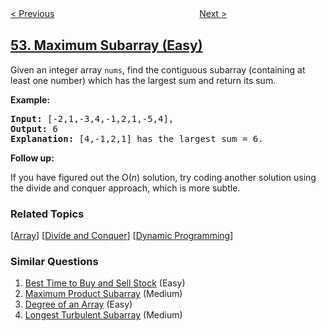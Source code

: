 <!--|This file generated by command(leetcode description); DO NOT EDIT.    |-->
<!--+----------------------------------------------------------------------+-->
<!--|@author    openset <openset.wang@gmail.com>                           |-->
<!--|@link      https://github.com/openset                                 |-->
<!--|@home      https://github.com/openset/leetcode                        |-->
<!--+----------------------------------------------------------------------+-->

[< Previous](../n-queens-ii "N-Queens II")
　　　　　　　　　　　　　　　　
[Next >](../spiral-matrix "Spiral Matrix")

## [53. Maximum Subarray (Easy)](https://leetcode.com/problems/maximum-subarray "最大子序和")

<p>Given an integer array <code>nums</code>, find the contiguous subarray&nbsp;(containing at least one number) which has the largest sum and return its sum.</p>

<p><strong>Example:</strong></p>

<pre>
<strong>Input:</strong> [-2,1,-3,4,-1,2,1,-5,4],
<strong>Output:</strong> 6
<strong>Explanation:</strong>&nbsp;[4,-1,2,1] has the largest sum = 6.
</pre>

<p><strong>Follow up:</strong></p>

<p>If you have figured out the O(<em>n</em>) solution, try coding another solution using the divide and conquer approach, which is more subtle.</p>

### Related Topics
  [[Array](../../tag/array/README.md)]
  [[Divide and Conquer](../../tag/divide-and-conquer/README.md)]
  [[Dynamic Programming](../../tag/dynamic-programming/README.md)]

### Similar Questions
  1. [Best Time to Buy and Sell Stock](../best-time-to-buy-and-sell-stock) (Easy)
  1. [Maximum Product Subarray](../maximum-product-subarray) (Medium)
  1. [Degree of an Array](../degree-of-an-array) (Easy)
  1. [Longest Turbulent Subarray](../longest-turbulent-subarray) (Medium)
